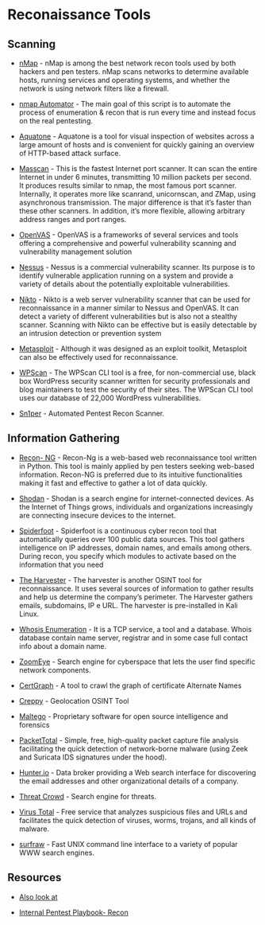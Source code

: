 # Reconaissance Tools 


## Scanning 
* [nMap](https://nmap.org/) - 
nMap is among the best network recon tools used by both hackers and pen testers. nMap scans networks to determine available hosts, running services and operating systems, and whether the network is using network filters like a firewall.

* [nmap Automator](https://github.com/21y4d/nmapAutomator) -
The main goal of this script is to automate the process of enumeration & recon that is run every time and instead focus on the real pentesting.

* [Aquatone](https://github.com/michenriksen/aquatone) - 
Aquatone is a tool for visual inspection of websites across a large amount of hosts and is convenient for quickly gaining an overview of HTTP-based attack surface.

* [Masscan](https://github.com/robertdavidgraham/masscan) -
This is the fastest Internet port scanner. It can scan the entire Internet in under 6 minutes, transmitting 10 million packets per second.
It produces results similar to nmap, the most famous port scanner. Internally, it operates more like scanrand, unicornscan, and ZMap, using asynchronous transmission. The major difference is that it’s faster than these other scanners. In addition, it’s more flexible, allowing arbitrary address ranges and port ranges.

* [OpenVAS](http://www.openvas.org/) - 
OpenVAS is a frameworks of several services and tools offering a comprehensive and powerful vulnerability scanning and vulnerability management solution

* [Nessus](https://www.tenable.com/products/nessus) - 
Nessus is a commercial vulnerability scanner. Its purpose is to identify vulnerable application running on a system and provide a variety of details about the potentially exploitable vulnerabilities. 

* [Nikto](https://cirt.net/Nikto2) -
Nikto is a web server vulnerability scanner that can be used for reconnaissance in a manner similar to Nessus and OpenVAS. It can detect a variety of different vulnerabilities but is also not a stealthy scanner. Scanning with Nikto can be effective but is easily detectable by an intrusion detection or prevention system 

* [Metasploit](https://www.metasploit.com/) - 
Although it was designed as an exploit toolkit, Metasploit can also be effectively used for reconnaissance. 

* [WPScan](https://github.com/wpscanteam/wpscan) - 
The WPScan CLI tool is a free, for non-commercial use, black box WordPress security scanner written for security professionals and blog maintainers to test the security of their sites. The WPScan CLI tool uses our database of 22,000 WordPress vulnerabilities.

* [Sn1per](https://github.com/1N3/Sn1per) -
Automated Pentest Recon Scanner.

## Information Gathering 

* [Recon- NG](https://github.com/lanmaster53/recon-ng) -
Recon-Ng is a web-based web reconnaissance tool written in Python. This tool is mainly applied by pen testers seeking web-based information. Recon-NG is preferred due to its intuitive functionalities making it fast and effective to gather a lot of data quickly.

* [Shodan](https://www.shodan.io/) - 
Shodan is a search engine for internet-connected devices. As the Internet of Things grows, individuals and organizations increasingly are connecting insecure devices to the internet. 

* [Spiderfoot](https://www.spiderfoot.net/) -
Spiderfoot is a continuous cyber recon tool that automatically queries over 100 public data sources. This tool gathers intelligence on IP addresses, domain names, and emails among others. During recon, you specify which modules to activate based on the information that you need

* [The Harvester](https://github.com/laramies/theHarvester) -
The harvester is another OSINT tool for reconnaissance. It uses several sources of information to gather results and help us determine the company’s perimeter. The Harvester gathers emails, subdomains, IP e URL. The harvester is pre-installed in Kali Linux.
 
* [Whosis Enumeration](https://who.is) -
It is a TCP service, a tool and a database. Whois database contain name server, registrar and in some case full contact info about a domain name.

* [ZoomEye](https://www.zoomeye.org/) -
Search engine for cyberspace that lets the user find specific network components.

* [CertGraph](https://github.com/lanrat/certgraph)  -
A tool to crawl the graph of certificate Alternate Names

* [Creppy](https://github.com/ilektrojohn/creepy) - 
Geolocation OSINT Tool

* [Maltego](https://www.maltego.com/) - 
Proprietary software for open source intelligence and forensics

* [PacketTotal](https://packettotal.com/) - 
Simple, free, high-quality packet capture file analysis facilitating the quick detection of network-borne malware (using Zeek and Suricata IDS signatures under the hood).

* [Hunter.io](https://hunter.io/) - 
Data broker providing a Web search interface for discovering the email addresses and other organizational details of a company.

* [Threat Crowd](https://www.threatcrowd.org/) - 
Search engine for threats.
    
* [Virus Total](https://www.virustotal.com/) -
Free service that analyzes suspicious files and URLs and facilitates the quick detection of viruses, worms, trojans, and all kinds of malware.

* [surfraw](https://github.com/kisom/surfraw) - 
Fast UNIX command line interface to a variety of popular WWW search engines.


## Resources 

* [Also look at](https://github.com/enaqx/awesome-pentest#network-reconnaissance-tools)

* [Internal Pentest Playbook- Recon](https://github.com/sdcampbell/Internal-Pentest-Playbook/blob/master/3%20-%20Recon.md)